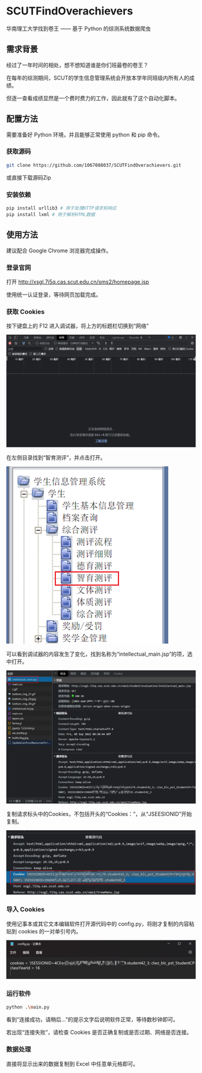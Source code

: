 # SCUTFindOverachievers

华南理工大学找到卷王 —— 基于 Python 的综测系统数据爬虫

## 需求背景

经过了一年时间的相处，想不想知道谁是你们班最卷的卷王？

在每年的综测期间，SCUT的学生信息管理系统会开放本学年同班级内所有人的成绩。

但逐一查看成绩显然是一个费时费力的工作，因此就有了这个自动化脚本。

## 配置方法

需要准备好 Python 环境，并且能够正常使用 python 和 pip 命令。

### 获取源码

```bash
git clone https://github.com/1067088037/SCUTFindOverachievers.git
```

或直接下载源码Zip

### 安装依赖

```bash
pip install urllib3 # 用于处理HTTP请求和响应
pip install lxml # 用于解析HTML数据
```

## 使用方法

建议配合 Google Chrome 浏览器完成操作。

### 登录官网

打开 http://xsgl.7i5q.cas.scut.edu.cn/sms2/homepage.jsp

使用统一认证登录，等待网页加载完成。

### 获取 Cookies

按下键盘上的 F12 进入调试器，将上方的标题栏切换到“网络”

![image-20220909083008901](https://github.com/1067088037/SCUTFindOverachievers/blob/master/assets/image-20220909083008901.png)

在左侧目录找到“智育测评”，并点击打开。

![image-20220909083125947](https://github.com/1067088037/SCUTFindOverachievers/blob/master/assets/image-20220909083125947.png)

可以看到调试器的内容发生了变化，找到名称为“intellectual_main.jsp”的项，选中打开。

![image-20220909083321701](https://github.com/1067088037/SCUTFindOverachievers/blob/master/assets/image-20220909083321701.png)

复制请求标头中的Cookies，不包括开头的“Cookies：”，从“JSEESIONID”开始复制。

![image-20220909083459785](https://github.com/1067088037/SCUTFindOverachievers/blob/master/assets/image-20220909083459785.png)

### 导入 Cookies

使用记事本或其它文本编辑软件打开源代码中的 config.py，将刚才复制的内容粘贴到 cookies 的一对单引号内。

![image-20220909083740362](https://github.com/1067088037/SCUTFindOverachievers/blob/master/assets/image-20220909083740362.png)

### 运行软件

```bash
python .\main.py
```

看到“连接成功，请稍后...”的提示文字后说明软件正常，等待数秒钟即可。

若出现“连接失败”，请检查 Cookies 是否正确复制或是否过期、网络是否连接。

### 数据处理

直接将显示出来的数据复制到 Excel 中任意单元格即可。